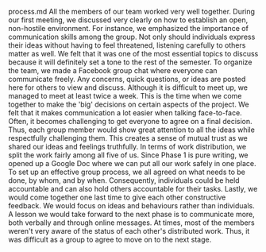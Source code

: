 process.md
All the members of our team worked very well together. During our first meeting, we discussed very clearly on how to establish an open, non-hostile environment. For instance, we emphasized the importance of communication skills among the group. Not only should individuals express their ideas without having to feel threatened, listening carefully to others matter as well. We felt that it was one of the most essential topics to discuss because it will definitely set a tone to the rest of the semester. 
To organize the team, we made a Facebook group chat where everyone can communicate freely. Any concerns, quick questions, or ideas are posted here for others to view and discuss. Although it is difficult to meet up, we managed to meet at least twice a week. This is the time when we come together to make the 'big' decisions on certain aspects of the project. We felt that it makes communication a lot easier when talking face-to-face. Often, it becomes challenging to get everyone to agree on a final decision. Thus, each group member would show great attention to all the ideas while respectfully challenging them. This creates a sense of mutual trust as we shared our ideas and feelings truthfully. 
In terms of work distribution, we split the work fairly among all five of us. Since Phase 1 is pure writing, we opened up a Google Doc where we can put all our work safely in one place. To set up an effective group process, we all agreed on what needs to be done, by whom, and by when. Consequently, individuals could be held accountable and can also hold others accountable for their tasks. Lastly, we would come together one last time to give each other constructive feedback. We would focus on ideas and behaviours rather than individuals.
A lesson we would take forward to the next phase is to communicate more, both verbally and through online messages. At times, most of the members weren't very aware of the status of each other's distributed work. Thus, it was difficult as a group to agree to move on to the next stage.
